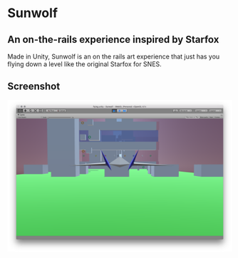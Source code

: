 # Sunwolf
## An on-the-rails experience inspired by Starfox
Made in Unity, Sunwolf is an on the rails art experience that just has you flying down a level like the original Starfox for SNES.

## Screenshot
![Start of game](/Images/start.png "Opening Scene")
